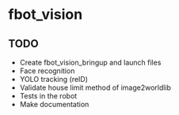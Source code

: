 # fbot_vision

## TODO

- Create fbot_vision_bringup and launch files
- Face recognition
- YOLO tracking (reID)
- Validate house limit method of image2worldlib
- Tests in the robot
- Make documentation